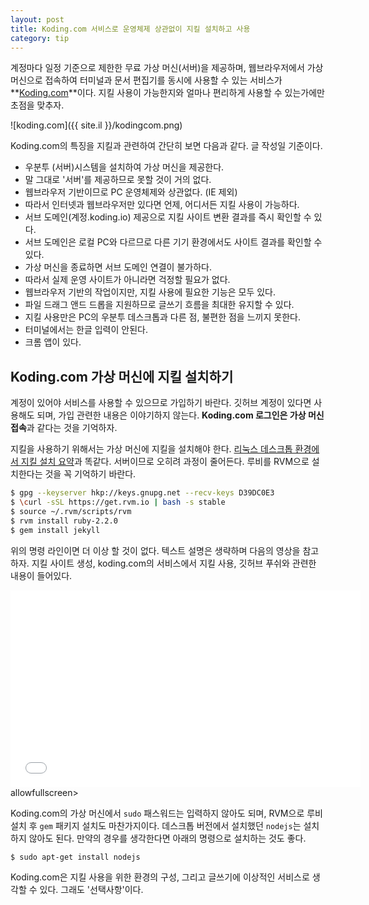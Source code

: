 ```yaml
---
layout: post
title: Koding.com 서비스로 운영체제 상관없이 지킬 설치하고 사용
category: tip
---
```


계정마다 일정 기준으로 제한한 무료 가상 머신(서버)을 제공하며, 웹브라우저에서 가상 머신으로 접속하여 터미널과 문서 편집기를 동시에 사용할 수 있는 서비스가 **[Koding.com](https://koding.com)**이다. 지킬 사용이 가능한지와 얼마나 편리하게 사용할 수 있는가에만 초점을 맞추자.

![koding.com]({{ site.il }}/kodingcom.png)

Koding.com의 특징을 지킬과 관련하여 간단히 보면 다음과 같다. 글 작성일 기준이다.

 - 우분투 (서버)시스템을 설치하여 가상 머신을 제공한다.
 - 말 그대로 '서버'를 제공하므로 못할 것이 거의 없다.
 - 웹브라우저 기반이므로 PC 운영체제와 상관없다. (IE 제외)
 - 따라서 인터넷과 웹브라우저만 있다면 언제, 어디서든 지킬 사용이 가능하다.
 - 서브 도메인(계정.koding.io) 제공으로 지킬 사이트 변환 결과를 즉시 확인할 수 있다.
 - 서브 도메인은 로컬 PC와 다르므로 다른 기기 환경에서도 사이트 결과를 확인할 수 있다.
 - 가상 머신을 종료하면 서브 도메인 연결이 불가하다.
 - 따라서 실제 운영 사이트가 아니라면 걱정할 필요가 없다.
 - 웹브라우저 기반의 작업이지만, 지킬 사용에 필요한 기능은 모두 있다.
 - 파일 드래그 앤드 드롭을 지원하므로 글쓰기 흐름을 최대한 유지할 수 있다.
 - 지킬 사용만은 PC의 우분투 데스크톱과 다른 점, 불편한 점을 느끼지 못한다.
 - 터미널에서는 한글 입력이 안된다.
 - 크롬 앱이 있다.

## Koding.com 가상 머신에 지킬 설치하기

계정이 있어야 서비스를 사용할 수 있으므로 가입하기 바란다. 깃허브 계정이 있다면 사용해도 되며, 가입 관련한 내용은 이야기하지 않는다. **Koding.com 로그인은 가상 머신 접속**과 같다는 것을 기억하자.

지킬을 사용하기 위해서는 가상 머신에 지킬을 설치해야 한다. [리눅스 데스크톱 환경에서 지킬 설치 요약](/install-jekyll/#요약)과 똑같다. 서버이므로 오히려 과정이 줄어든다. 루비를 RVM으로 설치한다는 것을 꼭 기억하기 바란다.

```bash
$ gpg --keyserver hkp://keys.gnupg.net --recv-keys D39DC0E3
$ \curl -sSL https://get.rvm.io | bash -s stable
$ source ~/.rvm/scripts/rvm
$ rvm install ruby-2.2.0
$ gem install jekyll
```

위의 명령 라인이면 더 이상 할 것이 없다. 텍스트 설명은 생략하며 다음의 영상을 참고하자. 지킬 사이트 생성, koding.com의 서비스에서 지킬 사용, 깃허브 푸쉬와 관련한 내용이 들어있다.

<div class="video">
<iframe width="560" height="315" src="//www.youtube.com/embed/X96DYQkCcP8" frameborder="0" allowfullscreen></iframe> allowfullscreen></iframe>
</div>

Koding.com의 가상 머신에서 `sudo` 패스워드는 입력하지 않아도 되며, RVM으로 루비 설치 후 `gem` 패키지 설치도 마찬가지이다. 데스크톱 버전에서 설치했던 `nodejs`는 설치하지 않아도 된다. 만약의 경우를 생각한다면 아래의 명령으로 설치하는 것도 좋다.

```bash
$ sudo apt-get install nodejs
```

Koding.com은 지킬 사용을 위한 환경의 구성, 그리고 글쓰기에 이상적인 서비스로 생각할 수 있다. 그래도 '선택사항'이다.
